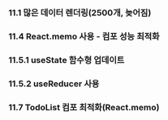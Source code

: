 ### 11.1 많은 데이터 렌더링(2500개, 늦어짐)

### 11.4 React.memo 사용 - 컴포 성능 최적화

### 11.5.1 useState 함수형 업데이트

### 11.5.2 useReducer 사용

### 11.7 TodoList 컴포 최적화(React.memo)
